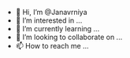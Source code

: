 - 👋 Hi, I’m @Janavrniya
- 👀 I’m interested in ...
- 🌱 I’m currently learning ...
- 💞️ I’m looking to collaborate on ...
- 📫 How to reach me ...

<!---
Janavrniya/Janavrniya is a ✨ special ✨ repository because its `README.md` (this file) appears on your GitHub profile.
You can click the Preview link to take a look at your changes.
--->
